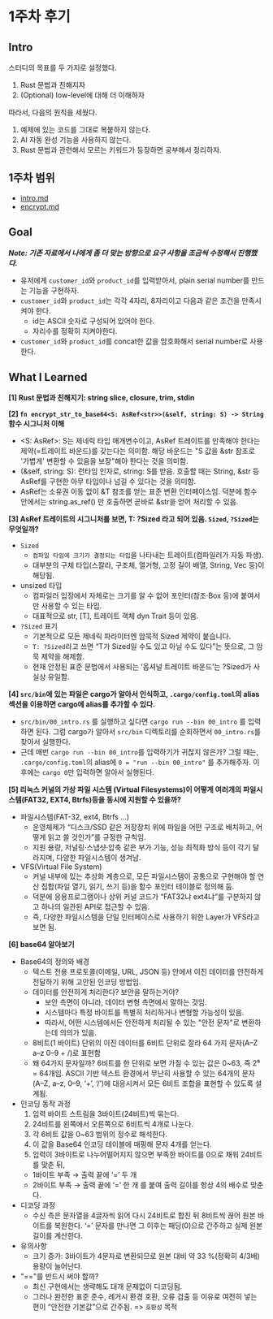 # 1주차 후기

## Intro
스터디의 목표를 두 가지로 설정했다.
1. Rust 문법과 친해지자
2. (Optional) low-level에 대해 더 이해하자

따라서, 다음의 원칙을 세웠다.
1. 예제에 있는 코드를 그대로 복붙하지 않는다.
2. AI 자동 완성 기능을 사용하지 않는다.
3. Rust 문법과 관련해서 모르는 키워드가 등장하면 공부해서 정리하자.

## 1주차 범위
- [intro.md](https://github.com/gurugio/quick-guide-rust-programming/blob/master/text/09_tiny_project/09_00_intro.md)
- [encrypt.md](https://github.com/gurugio/quick-guide-rust-programming/blob/master/text/09_tiny_project/09_01_encrypt.md)

## Goal
***Note: 기존 자료에서 나에게 좀 더 맞는 방향으로 요구 사항을 조금씩 수정해서 진행했다.***
- 유저에게 `customer_id`와 `product_id`를 입력받아서, plain serial number를 만드는 기능을 구현하자.
- `customer_id`와 `product_id`는 각각 4자리, 8자리이고 다음과 같은 조건을 만족시켜야 한다.
  - id는  ASCII 숫자로 구성되어 있어야 한다.
  - 자리수를 정확히 지켜야한다.
- `customer_id`와 `product_id`를 concat한 값을 암호화해서 serial number로 사용한다.

## What I Learned
**[1] Rust 문법과 친해지기: string slice, closure, trim, stdin**

**[2] `fn encrypt_str_to_base64<S: AsRef<str>>(&self, string: S) -> String` 함수 시그니처 이해**
- <S: AsRef<str>>: S는 제네릭 타입 매개변수이고, AsRef<str> 트레이트를 만족해야 한다는 제약(=트레이트 바운드)를 갖는다는 의미함. 해당 바운드는 "S 값을 &str 참조로 '가볍게' 변환할 수 있음을 보장"해야 한다는 것을 의미함.
- (&self, string: S): 런타임 인자로, string: S를 받음. 호출할 때는 String, &str 등 AsRef<str>를 구현한 아무 타입이나 넘길 수 있다는 것을 의미함.
- AsRef<T>는 소유권 이동 없이 &T 참조를 얻는 표준 변환 인터페이스임. 덕분에 함수 안에서는 string.as_ref() 만 호출하면 곧바로 &str을 얻어 처리할 수 있음.

**[3] AsRef<T> 트레이트의 시그니처를 보면, T: ?Sized 라고 되어 있음. `Sized`, `?Sized`는 무엇일까?**
- `Sized`
  - `컴파일 타임에 크기가 결정되는 타입`을 나타내는 트레이트(컴파일러가 자동 파생).
  - 대부분의 구체 타입(스칼라, 구조체, 열거형, 고정 길이 배열, String, Vec<T> 등)이 해당됨.
- unsized 타입
  - 컴파일러 입장에서 자체로는 크기를 알 수 없어 포인터(참조·Box 등)에 붙여서만 사용할 수 있는 타입.
  - 대표적으로 str, [T], 트레이트 객체 dyn Trait 등이 있음.
- `?Sized` 표기
  - 기본적으로 모든 제네릭 파라미터엔 암묵적 Sized 제약이 붙습니다.
  - `T: ?Sized`라고 쓰면 “T가 Sized일 수도 있고 아닐 수도 있다”는 뜻으로, 그 암묵 제약을 해제함.
  - 현재 안정된 표준 문법에서 사용되는 ‘옵셔널 트레이트 바운드’는 ?Sized가 사실상 유일함.

**[4] `src/bin`에 있는 파일은 cargo가 알아서 인식하고, `.cargo/config.toml`의 alias 섹션을 이용하면 cargo에 alias를 추가할 수 있다.**
- `src/bin/00_intro.rs` 를 실행하고 싶다면 `cargo run --bin 00_intro` 를 입력하면 된다. 그럼 cargo가 알아서 `src/bin` 디렉토리를 순회하면서 `00_intro.rs`를 찾아서 실행한다.
- 근데 매번 `cargo run --bin 00_intro`를 입력하기가 귀찮지 않은가? 그럴 때는, `.cargo/config.toml`의 alias에 `0 = "run --bin 00_intro"` 를 추가해주자. 이후에는 `cargo 0`만 입력하면 알아서 실행된다.

**[5] 리눅스 커널의 가상 파일 시스템 (Virtual Filesystems)이 어떻게 여러개의 파일시스템(FAT32, EXT4, Btrfs)등을 동시에 지원할 수 있을까?**
- 파일시스템(FAT-32, ext4, Btrfs …)
  - 운영체제가 “디스크/SSD 같은 저장장치 위에 파일을 어떤 구조로 배치하고, 어떻게 읽고 쓸 것인가”를 규정한 규칙임.
  - 지원 용량, 저널링·스냅샷·압축 같은 부가 기능, 성능 최적화 방식 등이 각기 달라지며, 다양한 파일시스템이 생겨남.
- VFS(Virtual File System)
  - 커널 내부에 있는 추상화 계층으로, 모든 파일시스템이 공통으로 구현해야 할 연산 집합(파일 열기, 읽기, 쓰기 등)을 함수 포인터 테이블로 정의해 둠.
  - 덕분에 응용프로그램이나 상위 커널 코드가 “FAT32냐 ext4냐”를 구분하지 않고 하나의 일관된 API로 접근할 수 있음.
  - 즉, 다양한 파일시스템을 단일 인터페이스로 사용하기 위한 Layer가 VFS라고 보면 됨.

**[6] base64 알아보기**
- Base64의 정의와 배경
  - 텍스트 전용 프로토콜(이메일, URL, JSON 등) 안에서 이진 데이터를 안전하게 전달하기 위해 고안된 인코딩 방법임.
  - 데이터를 안전하게 처리한다? 보안을 말하는거야?
    - 보안 측면이 아니라, 데이터 변형 측면에서 말하는 것임.
    - 시스템마다 특정 바이트를 특별히 처리하거나 변형할 가능성이 있음.
    - 따라서, 어떤 시스템에서든 안전하게 처리될 수 있는 "안전 문자"로 변환하는데 의의가 있음.
  - 8비트(1 바이트) 단위의 이진 데이터를 6비트 단위로 잘라 64 가지 문자(A–Z a–z 0–9 + /)로 표현함
  - 왜 64가지 문자일까? 6비트를 한 단위로 보면 가질 수 있는 값은 0~63, 즉 2⁶ = 64개임. ASCII 기반 텍스트 환경에서 무난히 사용할 수 있는 64개의 문자(A–Z, a–z, 0–9, ‘+’, ‘/’)에 대응시켜서 모든 6비트 조합을 표현할 수 있도록 설계됨.
- 인코딩 동작 과정
  1) 입력 바이트 스트림을 3바이트(24비트)씩 묶는다.
  2) 24비트를 왼쪽에서 오른쪽으로 6비트씩 4개로 나눈다.
  3) 각 6비트 값을 0~63 범위의 정수로 해석한다.
  4) 이 값을 Base64 인코딩 테이블에 매핑해 문자 4개를 얻는다.
  5) 입력이 3바이트로 나누어떨어지지 않으면 부족한 바이트를 0으로 채워 24비트를 맞춘 뒤, 
    - 1바이트 부족 → 출력 끝에 ‘=’ 두 개
    - 2바이트 부족 → 출력 끝에 ‘=’ 한 개
  를 붙여 출력 길이를 항상 4의 배수로 맞춘다.
- 디코딩 과정
  - 수신 측은 문자열을 4글자씩 읽어 다시 24비트로 합친 뒤 8비트씩 끊어 원본 바이트를 복원한다. ‘=’ 문자를 만나면 그 이후는 패딩(0)으로 간주하고 실제 원본 길이를 계산한다.
- 유의사항
  - 크기 증가: 3바이트가 4문자로 변환되므로 원본 대비 약 33 %(정확히 4/3배) 용량이 늘어난다.
- "=="를 반드시 써야 할까?
  - 최신 구현에서는 생략해도 대개 문제없이 디코딩됨.
  - 그러나 완전한 표준 준수, 레거시 환경 호환, 오류 검출 등 이유로 여전히 넣는 편이 “안전한 기본값”으로 간주됨. => `호환성` 목적
